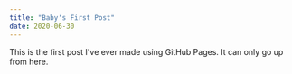 ```yaml
---
title: "Baby's First Post"
date: 2020-06-30
---
```


This is the first post I've ever made using GitHub Pages. It can only go up from here.
